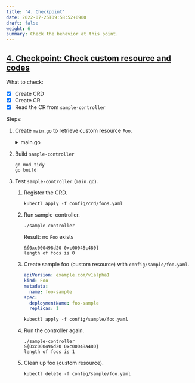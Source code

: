 ```yaml
---
title: '4. Checkpoint'
date: 2022-07-25T09:58:52+0900
draft: false
weight: 6
summary: Check the behavior at this point.
---
```


## [4. Checkpoint: Check custom resource and codes](https://github.com/nakamasato/sample-controller/commit/4f5a6c0fa2502ea7704c5d4e22cc6c84493593c6)

What to check:
- [x] Create CRD
- [x] Create CR
- [x] Read the CR from `sample-controller`

Steps:

1. Create `main.go` to retrieve custom resource `Foo`.

    <details><summary>main.go</summary>

    ```go
    package main

    import (
        "context"
        "flag"
        "path/filepath"

        "k8s.io/client-go/tools/clientcmd"
        "k8s.io/client-go/util/homedir"
        "k8s.io/klog/v2"

        clientset "github.com/nakamasato/sample-controller/pkg/generated/clientset/versioned"
        metav1 "k8s.io/apimachinery/pkg/apis/meta/v1"
    )

    func main() {
        klog.InitFlags(nil)
        var kubeconfig *string

        if home := homedir.HomeDir(); home != "" {
            kubeconfig = flag.String("kubeconfig", filepath.Join(home, ".kube", "config"), "(optional)")
        } else {
            kubeconfig = flag.String("kubeconfig", "", "absolute path to kubeconfig file")
        }
        flag.Parse()

        config, err := clientcmd.BuildConfigFromFlags("", *kubeconfig)
        if err != nil {
            klog.Fatalf("Error building kubeconfig: %s", err.Error())
        }

        exampleClient, err := clientset.NewForConfig(config)
        if err != nil {
            klog.Fatalf("Error building kubernetes clientset: %s", err.Error())
        }
        klog.Info(exampleClient)

        foos, err := exampleClient.ExampleV1alpha1().Foos("").List(context.Background(), metav1.ListOptions{})
        if err != nil {
            klog.Fatalf("listing foos %s %s", err.Error())
        }
        klog.Infof("length of foos is %d", len(foos.Items))
    }
    ```

    </details>

1. Build `sample-controller`

    ```
    go mod tidy
    go build
    ```

1. Test `sample-controller` (`main.go`).

    1. Register the CRD.

        ```
        kubectl apply -f config/crd/foos.yaml
        ```
    1. Run sample-controller.

        ```
        ./sample-controller
        ```

        Result: no `Foo` exists

        ```
        &{0xc000498d20 0xc00048c480}
        length of foos is 0
        ```

    1. Create sample foo (custom resource) with `config/sample/foo.yaml`.

        ```yaml
        apiVersion: example.com/v1alpha1
        kind: Foo
        metadata:
          name: foo-sample
        spec:
          deploymentName: foo-sample
          replicas: 1
        ```

        ```
        kubectl apply -f config/sample/foo.yaml
        ```

    1. Run the controller again.

        ```
        ./sample-controller
        &{0xc000496d20 0xc00048a480}
        length of foos is 1
        ```

    1. Clean up foo (custom resource).

        ```
        kubectl delete -f config/sample/foo.yaml
        ```

